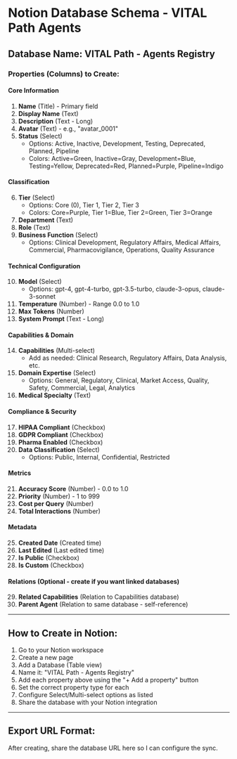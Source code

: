 # Notion Database Schema - VITAL Path Agents

## Database Name: VITAL Path - Agents Registry

### Properties (Columns) to Create:

#### Core Information
1. **Name** (Title) - Primary field
2. **Display Name** (Text)
3. **Description** (Text - Long)
4. **Avatar** (Text) - e.g., "avatar_0001"
5. **Status** (Select)
   - Options: Active, Inactive, Development, Testing, Deprecated, Planned, Pipeline
   - Colors: Active=Green, Inactive=Gray, Development=Blue, Testing=Yellow, Deprecated=Red, Planned=Purple, Pipeline=Indigo

#### Classification
6. **Tier** (Select)
   - Options: Core (0), Tier 1, Tier 2, Tier 3
   - Colors: Core=Purple, Tier 1=Blue, Tier 2=Green, Tier 3=Orange
7. **Department** (Text)
8. **Role** (Text)
9. **Business Function** (Select)
   - Options: Clinical Development, Regulatory Affairs, Medical Affairs, Commercial, Pharmacovigilance, Operations, Quality Assurance

#### Technical Configuration
10. **Model** (Select)
    - Options: gpt-4, gpt-4-turbo, gpt-3.5-turbo, claude-3-opus, claude-3-sonnet
11. **Temperature** (Number) - Range 0.0 to 1.0
12. **Max Tokens** (Number)
13. **System Prompt** (Text - Long)

#### Capabilities & Domain
14. **Capabilities** (Multi-select)
    - Add as needed: Clinical Research, Regulatory Affairs, Data Analysis, etc.
15. **Domain Expertise** (Select)
    - Options: General, Regulatory, Clinical, Market Access, Quality, Safety, Commercial, Legal, Analytics
16. **Medical Specialty** (Text)

#### Compliance & Security
17. **HIPAA Compliant** (Checkbox)
18. **GDPR Compliant** (Checkbox)
19. **Pharma Enabled** (Checkbox)
20. **Data Classification** (Select)
    - Options: Public, Internal, Confidential, Restricted

#### Metrics
21. **Accuracy Score** (Number) - 0.0 to 1.0
22. **Priority** (Number) - 1 to 999
23. **Cost per Query** (Number)
24. **Total Interactions** (Number)

#### Metadata
25. **Created Date** (Created time)
26. **Last Edited** (Last edited time)
27. **Is Public** (Checkbox)
28. **Is Custom** (Checkbox)

#### Relations (Optional - create if you want linked databases)
29. **Related Capabilities** (Relation to Capabilities database)
30. **Parent Agent** (Relation to same database - self-reference)

---

## How to Create in Notion:

1. Go to your Notion workspace
2. Create a new page
3. Add a Database (Table view)
4. Name it: "VITAL Path - Agents Registry"
5. Add each property above using the "+ Add a property" button
6. Set the correct property type for each
7. Configure Select/Multi-select options as listed
8. Share the database with your Notion integration

---

## Export URL Format:
After creating, share the database URL here so I can configure the sync.
